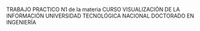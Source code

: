 TRABAJO PRACTICO N1 
de la materia CURSO VISUALIZACIÓN DE LA INFORMACIÓN
UNIVERSIDAD TECNOLÓGICA NACIONAL
DOCTORADO EN INGENIERÍA
